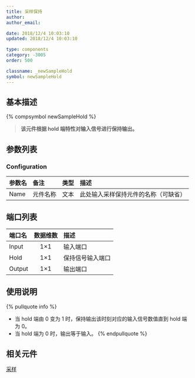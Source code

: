 ```yaml
---
title: 采样保持
author:
author_email:

date: 2018/12/4 10:03:10
updated: 2018/12/4 10:03:10

type: components
category: -3005
order: 500

classname: _newSampleHold
symbol: newSampleHold
---
```


## 基本描述

{% compsymbol newSampleHold %}

> **该元件根据 hold 端特性对输入信号进行保持输出。**

## 参数列表

### Configuration

| 参数名 | 备注     | 类型 | 描述                                 |
| :----- | :------- | :--: | :----------------------------------- |
| Name   | 元件名称 | 文本 | 此处输入采样保持元件的名称（可缺省） |

## 端口列表

| 端口名 | 数据维数 | 描述             |
| :----- | :------: | :--------------- |
| Input  |   1×1    | 输入端口         |
| Hold   |   1×1    | 保持信号输入端口 |
| Output |   1×1    | 输出端口         |

## 使用说明

{% pullquote info %}

- 当 hold 端由 0 变为 1 时，保持输出该时刻对应的输入信号数值直到 hold 端为 0。
- 当 hold 端为 0 时，输出等于输入。
  {% endpullquote %}

## 相关元件

[采样](comp_newSample.md)
